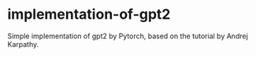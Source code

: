 # implementation-of-gpt2
Simple implementation of gpt2 by Pytorch, based on the tutorial by Andrej Karpathy.
